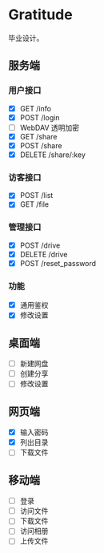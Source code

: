 # Gratitude

毕业设计。

## 服务端

### 用户接口

- [x] GET /info
- [x] POST /login
- [ ] WebDAV 透明加密
- [x] GET /share
- [x] POST /share
- [x] DELETE /share/:key

### 访客接口

- [x] POST /list
- [x] GET /file

### 管理接口

- [x] POST /drive
- [x] DELETE /drive
- [x] POST /reset_password

### 功能

- [x] 通用鉴权
- [x] 修改设置

## 桌面端

- [ ] 新建网盘
- [ ] 创建分享
- [ ] 修改设置

## 网页端

- [x] 输入密码
- [x] 列出目录
- [ ] 下载文件

## 移动端

- [ ] 登录
- [ ] 访问文件
- [ ] 下载文件
- [ ] 访问相册
- [ ] 上传文件
